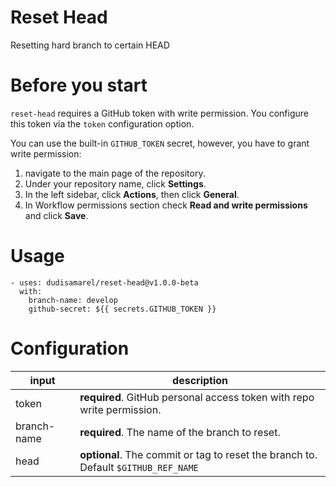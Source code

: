 # Reset Head

Resetting hard branch to certain HEAD

# Before you start

`reset-head` requires a GitHub token with write permission.
You configure this token via the `token` configuration option.

You can use the built-in `GITHUB_TOKEN` secret, however, you have to grant write permission:

1. navigate to the main page of the repository.
2. Under your repository name, click **Settings**.
3. In the left sidebar, click **Actions**, then click **General**.
4. In Workflow permissions section check **Read and write permissions** and click **Save**.

# Usage

```
- uses: dudisamarel/reset-head@v1.0.0-beta
  with:
    branch-name: develop
    github-secret: ${{ secrets.GITHUB_TOKEN }}
```

# Configuration

| input       | description                                                                        |
| ----------- | ---------------------------------------------------------------------------------- |
| token       | **required**. GitHub personal access token with repo write permission.             |
| branch-name | **required**. The name of the branch to reset.                                     |
| head        | **optional**. The commit or tag to reset the branch to. Default `$GITHUB_REF_NAME` |
